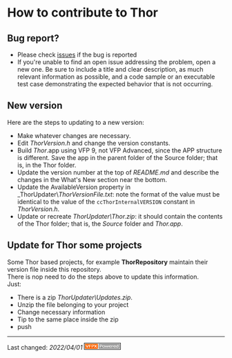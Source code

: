# How to contribute to Thor

## Bug report?
- Please check [issues](https://github.com/VFPX/Thor/issues) if the bug is reported
- If you're unable to find an open issue addressing the problem, open a new one. Be sure to include a title and clear description, as much relevant information as possible, and a code sample or an executable test case demonstrating the expected behavior that is not occurring.

## New version
Here are the steps to updating to a new version:

* Make whatever changes are necessary.
* Edit _ThorVersion.h_ and change the version constants.
* Build _Thor_.app using VFP 9, not VFP Advanced, since the APP structure is different. Save the app in the parent folder of the Source folder; that is, in the Thor folder.
* Update the version number at the top of _README.md_ and describe the changes in the What's New section near the bottom.
* Update the AvailableVersion property in _ThorUpdater\\_ThorVersionFile.txt_: note the format of the value must be identical to the value of the `ccThorInternalVERSION` constant in _ThorVersion.h_.
* Update or recreate _ThorUpdater\Thor.zip_: it should contain the contents of the Thor folder; that is, the _Source_ folder and _Thor.app_.

## Update for Thor some projects
Some Thor based projects, for example **ThorRepository** maintain their version file inside this repository.   
There is nop need to do the steps above to update this information.   
Just:
- There is a zip _ThorUpdater\Updates.zip_.
- Unzip the file belonging to your project
- Change necessary information
- Tip to the same place inside the zip
- push

----
Last changed: _2022/04/01_ ![Picture](../Docs/Images/vfpxpoweredby_alternative.gif)